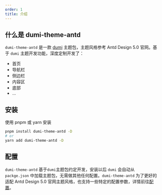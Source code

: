 ```yaml
---
order: 1
title: 介绍
---
```


## 什么是 dumi-theme-antd

`dumi-theme-antd` 是一款 [dumi][dumi-url] 主题包，主题风格参考 Antd Design 5.0 官网。基于 `dumi` 主题开发功能，深度定制开发了：

- 首页
- 导航栏
- 侧边栏
- 内容区
- 底部
- ...

## 安装

使用 pnpm 或 yarn 安装

```bash
pnpm install dumi-theme-antd -D
# or
yarn add dumi-theme-antd -D
```

## 配置

`dumi-theme-antd` 基于`dumi`主题包约定开发，安装以后 `dumi` 会自动从 `packge.json` 中加载主题包，无需做其他任何配置。`dumi-theme-antd` 为了更好的适配 Antd Design 5.0 官网主题风格，也支持一些特定的配置参数，详情前往[配置](/config/base)。

[dumi-url]: https://d.umijs.org/
